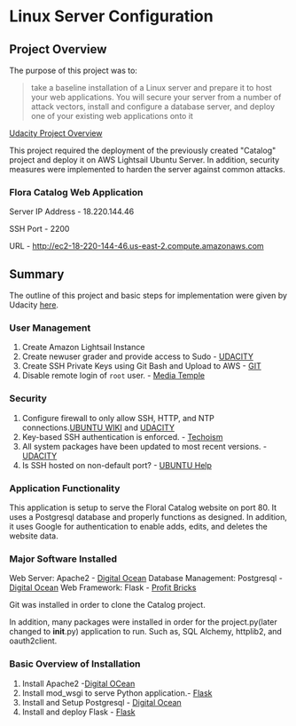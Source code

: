 # Linux Server Configuration

## Project Overview



The purpose of this project was to:
> take a baseline installation of a Linux server and prepare it to host your web applications. You will secure your server from a number of attack vectors, install and configure a database server, and deploy one of your existing web applications onto it

[Udacity Project Overview](https://classroom.udacity.com/nanodegrees/nd004/parts/ab002e9a-b26c-43a4-8460-dc4c4b11c379/modules/357367901175462/lessons/3573679011239847/concepts/36124987540923)

This project required the deployment of the previously created "Catalog" project and deploy it on AWS Lightsail Ubuntu Server. In addition, security measures were implemented to harden the server against common attacks.

### Flora Catalog Web Application

Server IP Address - 18.220.144.46

SSH Port - 2200

URL - http://ec2-18-220-144-46.us-east-2.compute.amazonaws.com

## Summary

The outline of this project and basic steps for implementation were given by Udacity [here](https://classroom.udacity.com/nanodegrees/nd004/parts/ab002e9a-b26c-43a4-8460-dc4c4b11c379/modules/357367901175462/lessons/3573679011239847/concepts/ce268cfe-99ec-49be-9326-876375f89a22). 

### User Management

1. Create Amazon Lightsail Instance
2. Create newuser grader and provide access to Sudo - [UDACITY](https://classroom.udacity.com/nanodegrees/nd004/parts/ab002e9a-b26c-43a4-8460-dc4c4b11c379/modules/357367901175461/lessons/4331066009/concepts/48010894700923)
2. Create SSH Private Keys using Git Bash and Upload to AWS - [GIT](https://git-scm.com/book/en/v2/Git-on-the-Server-Generating-Your-SSH-Public-Key)
3. Disable remote login of `root` user. - [Media Temple](https://mediatemple.net/community/products/dv/204643810/how-do-i-disable-ssh-login-for-the-root-user)

### Security

1. Configure firewall to only allow SSH, HTTP, and NTP connections.[UBUNTU WIKI](https://wiki.ubuntu.com/UncomplicatedFirewall#Basic_Usage) and [UDACITY](https://classroom.udacity.com/nanodegrees/nd004/parts/ab002e9a-b26c-43a4-8460-dc4c4b11c379/modules/357367901175461/lessons/4331066009/concepts/48010894980923)
2. Key-based SSH authentication is enforced. - [Techoism](http://www.techoism.com/configure-ssh-key-based-authentication-linux-server/)
3. All system packages have been updated to most recent versions. - [UDACITY](https://classroom.udacity.com/nanodegrees/nd004/parts/ab002e9a-b26c-43a4-8460-dc4c4b11c379/modules/357367901175461/lessons/4331066009/concepts/48010894520923)
4. Is SSH hosted on non-default port? - [UBUNTU Help](https://help.ubuntu.com/community/SSH/OpenSSH/Configuring)

### Application Functionality

This application is setup to serve the Floral Catalog website on port 80. It uses a Postgresql database and properly functions as designed. In addition, it uses Google for authentication to enable adds, edits, and deletes the website data.

### Major Software Installed

Web Server: Apache2 - [Digital Ocean](https://www.digitalocean.com/community/tutorials/how-to-install-the-apache-web-server-on-ubuntu-16-04)
Database Management: Postgresql - [Digital Ocean](https://www.digitalocean.com/community/tutorials/how-to-install-and-use-postgresql-on-ubuntu-16-04)
Web Framework: Flask - [Profit Bricks](https://devops.profitbricks.com/tutorials/deploy-a-flask-application-on-ubuntu-1404/)

Git was installed in order to clone the Catalog project.

In addition, many packages were installed in order for the project.py(later changed to __init__.py) application to run. Such as, SQL Alchemy, httplib2, and oauth2client.

### Basic Overview of Installation

1. Install Apache2 -[Digital OCean](https://www.digitalocean.com/community/tutorials/how-to-install-the-apache-web-server-on-ubuntu-16-04)
2. Install mod_wsgi to serve Python application.- [Flask](http://flask.pocoo.org/docs/0.10/deploying/mod_wsgi/)
3. Install and Setup Postgresql - [Digital Ocean](https://www.digitalocean.com/community/tutorials/how-to-install-and-use-postgresql-on-ubuntu-16-04)
4. Install and deploy Flask - [Flask](https://devops.profitbricks.com/tutorials/deploy-a-flask-application-on-ubuntu-1404/)
